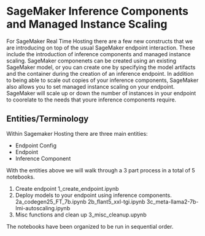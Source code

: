 # SageMaker Inference Components and Managed Instance Scaling 
For SageMaker Real Time Hosting there are a few new constructs that we are introducing on top of the usual SageMaker endpoint interaction. These include the introduction of inference components and managed instance scaling. SageMaker componenets can be created using an existing SageMaker model, or you can create one by specifying the model artifacts and the container during the creation of an inference endpoint. In addition to being able to scale out copies of your inference components, SageMaker also allows you to set managed instance scaling on your endpoint. SageMaker will scale up or down the number of instances in your endpoint to coorelate to the needs that youre inference components require. 

## Entities/Terminology

Within Sagemaker Hosting there are three main entities:
- Endpoint Config
- Endpoint
- Inference Component

With the entities above we will walk through a 3 part process in a total of 5 notebooks. 
1. Create endpoint 
    1_create_endpoint.ipynb
2. Deploy models to your endpoint using inference components. 
    2a_codegen25_FT_7b.ipynb
    2b_flant5_xxl-tgi.ipynb
    3c_meta-llama2-7b-lmi-autoscaling.ipynb
3. Misc functions and clean up
    3_misc_cleanup.upynb

The notebooks have been organized to be run in sequential order. 
